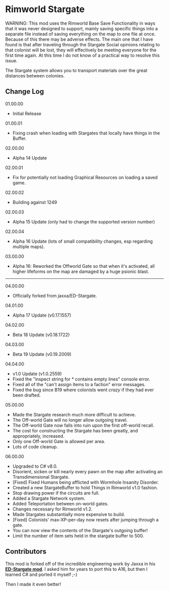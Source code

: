 # Rimworld Stargate
WARNING: This mod uses the Rimworld Base Save Functionality in ways that it was never designed to support, 
mainly saving specific things into a separate file instead of saving everything on the map to one file at 
once. Because of this there may be adverse effects. The main one that I have found is that after traveling 
through the Stargate Social opinions relating to that colonist will be lost, they will effectively be 
meeting everyone for the first time again. At this time I do not know of a practical way to resolve this issue.

The Stargate system allows you to transport materials over the great distances between colonies.

## Change Log

01.00.00
* Initial Release

01.00.01
* Fixing crash when loading with Stargates that locally have things in the Buffer.

02.00.00
* Alpha 14 Update

02.00.01
* Fix for potentially not loading Graphical Resources on loading a saved game.

02.00.02
* Building against 1249

02.00.03
* Alpha 15 Update (only had to change the supported version number)

02.00.04
* Alpha 16 Update (lots of small compatibility changes, esp regarding multiple maps).

03.00.00
* Alpha 16: Reworked the Offworld Gate so that when it's activated, all higher 
  lifeforms on the map are damaged by a huge psionic blast.

--------------------------------------------------------------------------------------

04.00.00
* Officially forked from jaxxa/ED-Stargate.

04.01.00
* Alpha 17 Update (v0.17.1557)

04.02.00
* Beta 18 Update (v0.18.1722)

04.03.00
* Beta 19 Update (v0.19.2009)

04.04.00
* v1.0 Update (v1.0.2559)
* Fixed the "inspect string for * contains empty lines" console error.
* Fixed all of the "can't assign items to a faction" error messages.
* Fixed the bug since B19 where colonists went *crazy* if they had ever been drafted.

05.00.00
* Made the Stargate research much more difficult to achieve.
* The Off-world Gate will no longer allow outgoing travel.
* The Off-world Gate now falls into ruin upon the first off-world recall.
* The cost for constructing the Stargate has been greatly, and appropriately, increased.
* Only one Off-world Gate is allowed per area.
* Lots of code cleanup.

06.00.00
* Upgraded to C# v8.0.
* Disorient, sicken or kill nearly every pawn on the map after activating an Transdimensional Stargate.
* [Fixed] Fixed Humans being afflicted with Wormhole Insanity Disorder.
* Created a new StargateBuffer to hold Things in Rimworld v1.0 fashion.
* Stop drawing power if the circuits are full.
* Added a Stargate Network system.
* Added Teleportation between on-world gates.
* Changes necessary for Rimworld v1.2.
* Made Stargates substantially more expensive to build.
* [Fixed] Colonists' max-XP-per-day now resets after jumping through a gate.
* You can now view the contents of the Stargate's outgoing buffer!
* Limit the number of item sets held in the stargate buffer to 500.


## Contributors

This mod is forked off of the incredible engineering work by Jaxxa in his [**ED-Stargate mod**](https://github.com/jaxxa/ED-Stargate).
I asked him for years to port this to A16, but then I learned C# and ported it myself ;-)

Then I made it even better!
